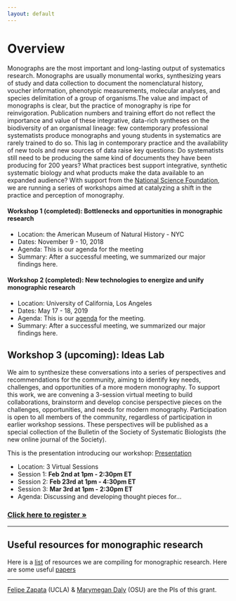 ```yaml
---
layout: default
---
```


# Overview

Monographs are the most important and long-lasting output of systematics research. Monographs are usually monumental works, synthesizing  years of study and data collection to document the nomenclatural history, voucher information, phenotypic measurements, molecular analyses, and species delimitation of a group of organisms.The value and impact of monographs is clear, but the practice of monography is ripe for reinvigoration. Publication numbers and training effort do not reflect the importance and value of these integrative, data-rich syntheses on the biodiversity of an organismal lineage: few contemporary professional systematists produce monographs and young students in systematics are rarely trained to do so. This lag in contemporary practice and the availability of new tools and new sources of data raise key questions: Do systematists still need to be producing the same kind of documents they have been producing for 200 years? What practices best support integrative, synthetic systematic biology and what products make the data available to an expanded audience? With support from the [National Science Foundation](https://www.nsf.gov/awardsearch/showAward?AWD_ID=1839202&HistoricalAwards=false), we are running a series of workshops aimed at catalyzing a shift in the practice and perception of monography.

#### Workshop 1 (completed): Bottlenecks and opportunities in monographic research

* Location: the American Museum of Natural History - NYC
* Dates: November 9 - 10, 2018
* Agenda: This is our agenda for the meeting
* Summary: After a successful meeting, we summarized our major findings here.

#### Workshop 2 (completed): New technologies to energize and unify monographic research

* Location: University of California, Los Angeles
* Dates: May 17 - 18, 2019
* Agenda: This is our [agenda](./W2Agenda.html) for the meeting.
* Summary: After a successful meeting, we summarized our major findings here.

## Workshop 3 (upcoming): Ideas Lab

We aim to synthesize these conversations into a series of perspectives and recommendations for the community, aiming to identify key needs, challenges, and opportunities of a more modern monography. To support this work, we are convening a 3-session virtual meeting to build collaborations, brainstorm and develop concise perspective pieces on the challenges, opportunities, and needs for modern monography. Participation is open to all members of the community, regardless of participation in earlier workshop sessions.  These perspectives will be published as a special collection of the Bulletin of the Society of Systematic Biologists (the new online journal of the Society).  

This is the presentation introducing our workshop: [Presentation](./Workshop3.pdf)

* Location: 3 Virtual Sessions
* Session 1: <strong>Feb 2nd at 1pm - 2:30pm ET</strong>
* Session 2: <strong>Feb 23rd at 1pm - 4:30pm ET</strong>
* Session 3: <strong>Mar 3rd at 1pm - 2:30pm ET</strong>
* Agenda: Discussing and developing thought pieces for...

### [Click here to register »](https://zoom.us/meeting/register/tJIoc-ygrj8tG9AuWUyHVMFckXREe2XeL6m8)

---

## Useful resources for monographic research

Here is a [list](./resources.md) of resources we are compiling for monographic research. Here are some useful [papers](./papers)


---

[Felipe Zapata](https://www.zapatalab.org) (UCLA) & [Marymegan Daly](https://eeob.osu.edu/people/daly.66) (OSU) are the PIs of this grant.

